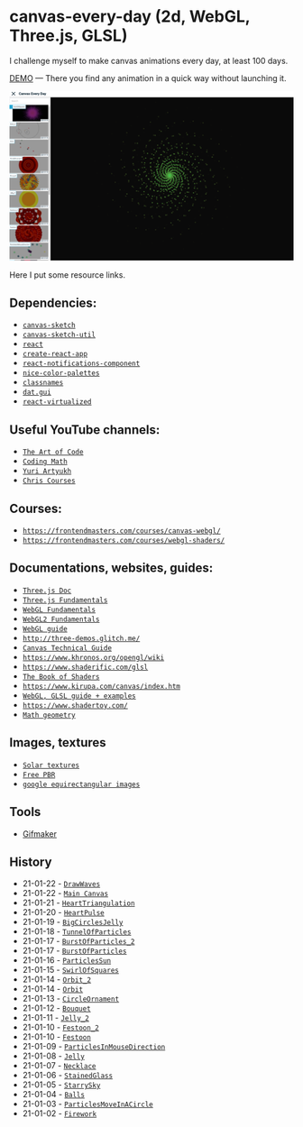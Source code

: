 # canvas-every-day (2d, WebGL, Three.js, GLSL)
I challenge myself to make canvas animations every day, at least 100 days.

[DEMO](https://canvas-every-day.web.app/) — There you find any animation in a quick way without launching it.

![Screenshot](screenshot.png)

Here I put some resource links.
## Dependencies:
- [`canvas-sketch`](https://github.com/mattdesl/canvas-sketch)
- [`canvas-sketch-util`](https://github.com/mattdesl/canvas-sketch-util)
- [`react`](https://github.com/facebook/react)
- [`create-react-app`](https://github.com/facebook/create-react-app)
- [`react-notifications-component`](https://github.com/teodosii/react-notifications-component)
- [`nice-color-palettes`](https://github.com/Jam3/nice-color-palettes)
- [`classnames`](https://github.com/JedWatson/classnames)
- [`dat.gui`](https://github.com/dataarts/dat.gui)
- [`react-virtualized`](https://github.com/bvaughn/react-virtualized)

## Useful YouTube channels:
- [`The Art of Code`](https://www.youtube.com/c/TheArtofCodeIsCool/videos)
- [`Coding Math`](https://www.youtube.com/user/codingmath/videos)
- [`Yuri Artyukh`](https://www.youtube.com/user/flintyara/videos)
- [`Chris Courses`](https://www.youtube.com/c/ChrisCourses/videos)

## Courses:
- [`https://frontendmasters.com/courses/canvas-webgl/`](https://frontendmasters.com/courses/canvas-webgl/)
- [`https://frontendmasters.com/courses/webgl-shaders/`](https://frontendmasters.com/courses/webgl-shaders/)

## Documentations, websites, guides:
- [`Three.js Doc`](https://threejs.org/docs/index.html#manual/en/introduction/Creating-a-scene)
- [`Three.js Fundamentals`](https://threejsfundamentals.org/)
- [`WebGL Fundamentals`](https://webglfundamentals.org/)
- [`WebGL2 Fundamentals`](https://webgl2fundamentals.org/)
- [`WebGL guide`](https://xem.github.io/articles/webgl-guide.html)
- [`http://three-demos.glitch.me/`](http://three-demos.glitch.me/)
- [`Canvas Technical Guide`](https://docs.unrealengine.com/udk/Three/CanvasTechnicalGuide.html)
- [`https://www.khronos.org/opengl/wiki`](https://www.khronos.org/opengl/wiki)
- [`https://www.shaderific.com/glsl`](https://www.shaderific.com/glsl)
- [`The Book of Shaders`](https://thebookofshaders.com/)
- [`https://www.kirupa.com/canvas/index.htm`](https://www.kirupa.com/canvas/index.htm)
- [`WebGL, GLSL guide + examples`](https://webglsamples.org/google-io/2011/index.html)
- [`https://www.shadertoy.com/`](https://www.shadertoy.com/)
- [`Math geometry`](https://mathsisfun.com/geometry/unit-circle.html)

## Images, textures
- [`Solar textures`](https://www.solarsystemscope.com/textures/)
- [`Free PBR`](https://freepbr.com/)
- [`google equirectangular images`](https://www.google.com/search?q=equirectangular+images&tbm=isch&ved=2ahUKEwialqrCyIDuAhUI_hoKHRZvC2gQ2-cCegQIABAA&oq=equirectangular+images&gs_lcp=CgNpbWcQA1CsbFjsbWC9b2gAcAB4AIAB9QKIAfUCkgEDMy0xmAEAoAEBqgELZ3dzLXdpei1pbWfAAQE&sclient=img&ei=KSTyX9rdH4j8a5bercAG&bih=1276&biw=2560#imgrc=Nlw8VvEHmTpjNM)

## Tools
- [Gifmaker](https://gifmaker.me/)

## History
- 21-01-22 - [`DrawWaves`](https://canvas-every-day.web.app/DrawWaves)
- 21-01-22 - [`Main Canvas`](https://canvas-every-day.web.app)
- 21-01-21 - [`HeartTriangulation`](https://canvas-every-day.web.app/HeartTriangulation)
- 21-01-20 - [`HeartPulse`](https://canvas-every-day.web.app/HeartPulse)
- 21-01-19 - [`BigCirclesJelly`](https://canvas-every-day.web.app/BigCirclesJelly)
- 21-01-18 - [`TunnelOfParticles`](https://canvas-every-day.web.app/TunnelOfParticles)
- 21-01-17 - [`BurstOfParticles_2`](https://canvas-every-day.web.app/BurstOfParticles_2)
- 21-01-17 - [`BurstOfParticles`](https://canvas-every-day.web.app/BurstOfParticles)
- 21-01-16 - [`ParticlesSun`](https://canvas-every-day.web.app/ParticlesSun)
- 21-01-15 - [`SwirlOfSquares`](https://canvas-every-day.web.app/SwirlOfSquares)
- 21-01-14 - [`Orbit_2`](https://canvas-every-day.web.app/Orbit_2)
- 21-01-14 - [`Orbit`](https://canvas-every-day.web.app/Orbit)
- 21-01-13 - [`CircleOrnament`](https://canvas-every-day.web.app/CircleOrnament)
- 21-01-12 - [`Bouquet`](https://canvas-every-day.web.app/Bouquet)
- 21-01-11 - [`Jelly_2`](https://canvas-every-day.web.app/Jelly_2)
- 21-01-10 - [`Festoon_2`](https://canvas-every-day.web.app/Festoon_2)
- 21-01-10 - [`Festoon`](https://canvas-every-day.web.app/Festoon)
- 21-01-09 - [`ParticlesInMouseDirection`](https://canvas-every-day.web.app/ParticlesInMouseDirection)
- 21-01-08 - [`Jelly`](https://canvas-every-day.web.app/Jelly)
- 21-01-07 - [`Necklace`](https://canvas-every-day.web.app/Necklace)
- 21-01-06 - [`StainedGlass`](https://canvas-every-day.web.app/StainedGlass)
- 21-01-05 - [`StarrySky`](https://canvas-every-day.web.app/StarrySky)
- 21-01-04 - [`Balls`](https://canvas-every-day.web.app/Balls)
- 21-01-03 - [`ParticlesMoveInACircle`](https://canvas-every-day.web.app/ParticlesMoveInACircle) 
- 21-01-02 - [`Firework`](https://canvas-every-day.web.app/Firework)










